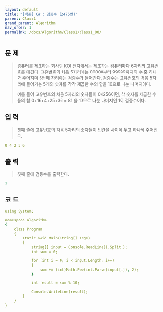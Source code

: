 ```yaml
---
layout: default
title: "[백준] C# : 검증수 (2475번)"
parent: Class1
grand_parent: Algorithm
nav_order: 1
permalink: /docs/Algorithm/Class1/class1_00/
---
```


## 문 제
> 컴퓨터를 제조하는 회사인 KOI 전자에서는 제조하는 컴퓨터마다 6자리의 고유번호를 매긴다. 고유번호의 처음 5자리에는 00000부터 99999까지의 수 중 하나가 주어지며 6번째 자리에는 검증수가 들어간다. 검증수는 고유번호의 처음 5자리에 들어가는 5개의 숫자를 각각 제곱한 수의 합을 10으로 나눈 나머지이다.
>
> 예를 들어 고유번호의 처음 5자리의 숫자들이 04256이면, 각 숫자를 제곱한 수들의 합 0+16+4+25+36 = 81 을 10으로 나눈 나머지인 1이 검증수이다.

## 입 력
> 첫째 줄에 고유번호의 처음 5자리의 숫자들이 빈칸을 사이에 두고 하나씩 주어진다.

```yaml
0 4 2 5 6
```

## 출 력
> 첫째 줄에 검증수를 출력한다.

```yaml
1
```

## 코 드

```yaml
using System;

namespace algorithm
{
    class Program
    {
        static void Main(string[] args)
        {
            string[] input = Console.ReadLine().Split();
            int sum = 0;

            for (int i = 0; i < input.Length; i++)
            {
                sum += (int)Math.Pow(int.Parse(input[i]), 2);
            }

            int result = sum % 10;

            Console.WriteLine(result);
        }
    }
}

```
